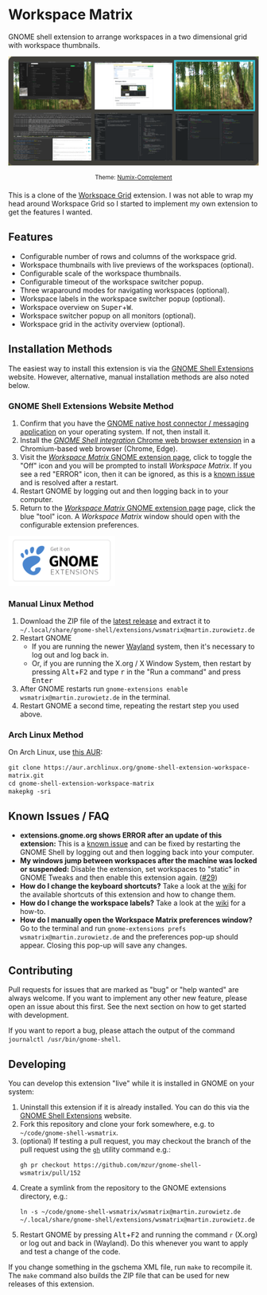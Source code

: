 # Workspace Matrix

GNOME shell extension to arrange workspaces in a two dimensional grid with workspace thumbnails.

<p align="center">
   <img src="preview.png" alt="Preview">
</p>
<p align="center">
   <sup>Theme: <a href="https://github.com/mzur/Numix-Complement">Numix-Complement</a></sup>
</p>

This is a clone of the [Workspace Grid](https://github.com/zakkak/workspace-grid) extension. I was not able to wrap my head around Workspace Grid so I started to implement my own extension to get the features I wanted.

## Features

- Configurable number of rows and columns of the workspace grid.
- Workspace thumbnails with live previews of the workspaces (optional).
- Configurable scale of the workspace thumbnails.
- Configurable timeout of the workspace switcher popup.
- Three wraparound modes for navigating workspaces (optional).
- Workspace labels in the workspace switcher popup (optional).
- Workspace overview on <kbd>Super</kbd>+<kbd>W</kbd>.
- Workspace switcher popup on all monitors (optional).
- Workspace grid in the activity overview (optional).

## Installation Methods

The easiest way to install this extension is via the [GNOME Shell Extensions](https://extensions.gnome.org/extension/1485/workspace-matrix/) website. However, alternative, manual installation methods are also noted below. 

### GNOME Shell Extensions Website Method
1. Confirm that you have the [GNOME native host connector / messaging application](https://wiki.gnome.org/Projects/GnomeShellIntegrationForChrome/Installation) on your operating system. If not, then install it.
1. Install the [_GNOME Shell integration_ Chrome web browser extension](https://chrome.google.com/webstore/detail/gnome-shell-integration/gphhapmejobijbbhgpjhcjognlahblep) in a Chromium-based web browser (Chrome, Edge). 
1. Visit the [_Workspace Matrix_ GNOME extension page](https://extensions.gnome.org/extension/1485/workspace-matrix/), click to toggle the "Off" icon and you will be prompted to install _Workspace Matrix_. If you see a red "ERROR" icon, then it can be ignored, as this is a [known issue](https://github.com/mzur/gnome-shell-wsmatrix/issues/52) and is resolved after a restart.
1. Restart GNOME by logging out and then logging back in to your computer.
1. Return to the [_Workspace Matrix_ GNOME extension page](https://extensions.gnome.org/extension/1485/workspace-matrix/) page, click the blue "tool" icon. A _Workspace Matrix_ window should open with the configurable extension preferences. 

[<img src="https://raw.githubusercontent.com/andyholmes/gnome-shell-extensions-badge/master/get-it-on-ego.svg?sanitize=true" height="100">](https://extensions.gnome.org/extension/1485/workspace-matrix/)


### Manual Linux Method
1. Download the ZIP file of the [latest release](https://github.com/mzur/gnome-shell-wsmatrix/releases) and extract it to `~/.local/share/gnome-shell/extensions/wsmatrix@martin.zurowietz.de` 
1. Restart GNOME
    - If you are running the newer [Wayland](https://wayland.freedesktop.org/) system, then it's necessary to log out and log back in.
    - Or, if you are running the X.org / X Window System, then restart by pressing <kbd>Alt</kbd>+<kbd>F2</kbd> and type <kbd>r</kbd> in the "Run a command" and press <kbd>Enter</kbd>
1. After GNOME restarts run `gnome-extensions enable wsmatrix@martin.zurowietz.de` in the terminal.
1. Restart GNOME a second time, repeating the restart step you used above.

### Arch Linux Method
On Arch Linux, use [this AUR](https://aur.archlinux.org/packages/gnome-shell-extension-workspace-matrix):
   ```
   git clone https://aur.archlinux.org/gnome-shell-extension-workspace-matrix.git
   cd gnome-shell-extension-workspace-matrix
   makepkg -sri
   ```

## Known Issues / FAQ

- **extensions.gnome.org shows ERROR after an update of this extension:**
   This is a [known issue](https://github.com/mzur/gnome-shell-wsmatrix/issues/52) and can be fixed by restarting the GNOME Shell by logging out and then logging back into your computer.
- **My windows jump between workspaces after the machine was locked or suspended:**
   Disable the extension, set workspaces to "static" in GNOME Tweaks and then enable this extension again. ([#29](https://github.com/mzur/gnome-shell-wsmatrix/issues/29))
- **How do I change the keyboard shortcuts?**
   Take a look at the [wiki](https://github.com/mzur/gnome-shell-wsmatrix/wiki/Custom-keyboard-shortcuts) for the available shortcuts of this extension and how to change them.
- **How do I change the workspace labels?**
  Take a look at the [wiki](https://github.com/mzur/gnome-shell-wsmatrix/wiki/Assigning-custom-labels-to-workspaces) for a how-to.
- **How do I manually open the Workspace Matrix preferences window?**
  Go to the terminal and run `gnome-extensions prefs wsmatrix@martin.zurowietz.de` and the preferences pop-up should appear. Closing this pop-up will save any changes.

## Contributing

Pull requests for issues that are marked as "bug" or "help wanted" are always welcome. If you want to implement any other new feature, please open an issue about this first. See the next section on how to get started with development.

If you want to report a bug, please attach the output of the command `journalctl /usr/bin/gnome-shell`.

## Developing

You can develop this extension "live" while it is installed in GNOME on your system:

1. Uninstall this extension if it is already installed. You can do this via the [GNOME Shell Extensions](https://extensions.gnome.org/extension/1485/workspace-matrix/) website.
2. Fork this repository and clone your fork somewhere, e.g. to `~/code/gnome-shell-wsmatrix`.
3. (optional) If testing a pull request, you may checkout the branch of the pull request using the [`gh`](https://github.com/cli/cli) utility command e.g.:
   ```
   gh pr checkout https://github.com/mzur/gnome-shell-wsmatrix/pull/152
   ```
4. Create a symlink from the repository to the GNOME extensions directory, e.g.:
   ```
   ln -s ~/code/gnome-shell-wsmatrix/wsmatrix@martin.zurowietz.de ~/.local/share/gnome-shell/extensions/wsmatrix@martin.zurowietz.de
   ```
5. Restart GNOME by pressing <kbd>Alt</kbd>+<kbd>F2</kbd> and running the command `r` (X.org) or log out and back in (Wayland). Do this whenever you want to apply and test a change of the code.

If you change something in the gschema XML file, run `make` to recompile it. The `make` command also builds the ZIP file that can be used for new releases of this extension.
